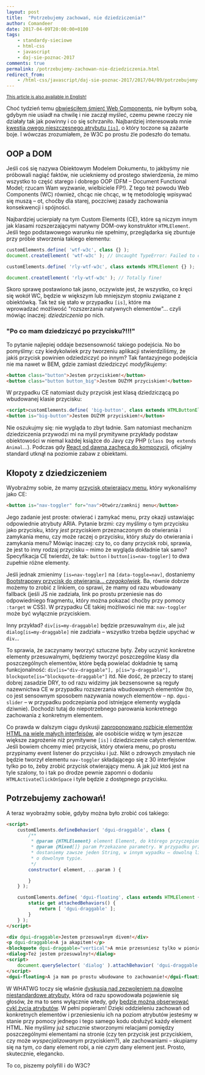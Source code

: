 ```yaml
---
layout: post
title:  "Potrzebujemy zachowań, nie dziedziczenia!"
author: Comandeer
date: 2017-04-09T20:00:00+0100
tags: 
    - standardy-sieciowe
    - html-css
    - javascript
    - daj-sie-poznac-2017
comments: true
permalink: /potrzebujemy-zachowan-nie-dziedziczenia.html
redirect_from:
    - /html-css/javascript/daj-sie-poznac-2017/2017/04/09/potrzebujemy-zachowan-nie-dziedziczenia.html
---
```


<small>[This article is also available in English!](https://medium.com/content-uneditable/we-need-behaviors-not-inheritance-978484dfec24)</small>

Choć tydzień temu [obwieściłem śmierć Web Components](https://blog.comandeer.pl/html-css/javascript/daj-sie-poznac-2017/2017/04/02/web-components-koszmar-minionego-lata.html), nie byłbym sobą, gdybym nie usiadł na chwilę i nie zaczął myśleć, czemu pewne rzeczy nie działały tak jak powinny i co się schrzaniło. Najbardziej interesowała mnie [kwestia owego nieszczęsnego atrybutu `[is]`](https://github.com/w3c/webcomponents/issues/509), o który toczone są zażarte boje. I wówczas zrozumiałem, że W3C po prostu źle podeszło do tematu.

## OOP a DOM

Jeśli coś się nazywa Obiektowym Modelem Dokumentu, to jakbyśmy nie próbowali nagiąć faktów, nie uciekniemy od prostego stwierdzenia, że mimo wszystko to część starego i dobrego OOP (DFM – Document Functional Model; rzucam Wam wyzwanie, wielbiciele FP!). Z tego też powodu Web Components (WC) również, chcąc nie chcąc, w tę metodologię wpisywać się muszą – ot, choćby dla starej, poczciwej zasady zachowania konsekwencji  i spójności.

Najbardziej ucierpiały na tym Custom Elements (CE), które są niczym innym jak klasami rozszerzającymi natywny DOM-owy konstruktor `HTMLElement`. Jeśli tego podstawowego warunku nie spełnimy, przeglądarka się zbuntuje przy próbie stworzenia takiego elementu:

```javascript
customElements.define( 'wtf-w3c', class {} );
document.createElement( 'wtf-w3c' ); // Uncaught TypeError: Failed to construct 'CustomElement': The result must implement HTMLElement interface

customElements.define( 'rly-wtf-w3c', class extends HTMLElement {} );

document.createElement( 'rly-wtf-w3c' ); // Totally fine!
```

Skoro sprawę postawiono tak jasno, oczywiste jest, że wszystko, co kręci się wokół WC, będzie w większym lub mniejszym stopniu związane z obiektówką. Tak też się stało w przypadku `[is]`, które ma wprowadzać możliwość "rozszerzania natywnych elementów"… czyli mówiąc inaczej: _dziedziczenia_ po nich.

### "Po co mam dziedziczyć po przycisku?!!!"

To pytanie najlepiej oddaje bezsensowność takiego podejścia. No bo pomyślmy: czy kiedykolwiek przy tworzeniu aplikacji stwierdziliśmy, że jakiś przycisk powinien odziedziczyć po innym? Tak fantazyjnego podejścia nie ma nawet w BEM, gdzie zamiast dziedziczyć _modyfikujemy_:

```html
<button class="button">Jestem przyciskiem!</button>
<button class="button button_big">Jestem DUŻYM przyciskiem!</button>
```

W przypadku CE natomiast duży przycisk jest klasą dziedziczącą po wbudowanej klasie przycisku:

```html
<script>customElements.define( 'big-button', class extends HTMLButtonElement {}, { extends: 'button' } );</script>
<button is="big-button">Jestem DUŻYM przyciskiem!</button>
```

Nie oszukujmy się: nie wygląda to zbyt ładnie. Sam natomiast mechanizm dziedziczenia przywodzi mi na myśl prymitywne przykłady podstaw obiektowości w niemal każdej książce do Javy czy PHP (`class Dog extends Animal`…). Podczas gdy [React od dawna zachęca do kompozycji](https://facebook.github.io/react/docs/composition-vs-inheritance.html), oficjalny standard utknął na poziomie zabaw z obiektami.

## Kłopoty z dziedziczeniem

Wyobraźmy sobie, że mamy [przycisk otwierający menu](https://jsfiddle.net/2uhg0kgr/), który wykonaliśmy jako CE:

```html
<button is="nav-toggler" for="nav">Otwórz/zamknij menu</button>
```

Jego zadanie jest proste: otwierać i zamykać menu, przy okazji ustawiając odpowiednie atrybuty ARIA. Pytanie brzmi: czy myślimy o tym przycisku jako przycisku, który _jest_ przyciskiem przeznaczonym do otwierania i zamykania menu, czy może raczej o przycisku, który _służy_ do otwierania i zamykania menu? Mówiąc inaczej: czy to, co dany przycisk robi, sprawia, że jest to inny rodzaj przycisku – mimo że wygląda dokładnie tak samo? Specyfikacja CE twierdzi, że tak: `button` i `button[is=nav-toggler]` to dwa zupełnie różne elementy.

Jeśli jednak zmienimy `[is=nav-toggler]` na `[data-toggle=nav]`, dostaniemy [Bootstrapowy przycisk do otwierania… _czegokolwiek_](http://getbootstrap.com/javascript/#collapse). Ba, równie dobrze możemy to zrobić z linkiem, co sprawi, że mamy od razu wbudowany fallback (jeśli JS nie zadziała, link po prostu przeniesie nas do odpowiedniego fragmentu, który można pokazać choćby przy pomocy `:target` w CSS). W przypadku CE takiej możliwości nie ma: `nav-toggler` może być wyłącznie przyciskiem.

Inny przykład? `div[is=my-draggable]` będzie przesuwalnym `div`, ale już `dialog[is=my-draggable]` nie zadziała – wszystko trzeba będzie upychać w `div`…

To sprawia, że zaczynamy tworzyć sztuczne byty. Żeby uczynić konkretne elementy przesuwalnymi, będziemy tworzyć poszczególne klasy dla poszczególnych elementów, które będą powielać dokładnie tę samą funkcjonalność: `div[is="div-draggable"], p[is="p-draggable"], blockquote[is="blockquote-draggable"]` itd. Nie dość, że przeczy to starej dobrej zasadzie DRY, to od razu widzimy jak bezsensowne są reguły nazewnictwa CE w przypadku rozszerzania wbudowanych elementów (to, co jest sensownym sposobem nazywania nowych elementów – np. `dgui-slider` – w przypadku podczepiania pod istniejące elementy wygląda dziwnie). Dochodzi tutaj do niepotrzebnego parowania konkretnego zachowania z konkretnym elementem.

Co prawda w dalszym ciągu dyskusji [zaproponowano rozbicie elementów HTML na wiele małych interfejsów](https://github.com/w3c/webcomponents/issues/509#issuecomment-281059414), ale osobiście widzę w tym jeszcze większe zagrożenie niż prymitywne `[is]` i dziedziczenie całych elementów. Jeśli bowiem chcemy mieć przycisk, który otwiera menu, po prostu przypinamy event listener do przycisku i już. Nikt o zdrowych zmysłach nie będzie tworzył elementu `nav-toggler` składającego się z 30 interfejsów tylko po to, żeby zrobić przycisk otwierający menu. A jak już ktoś jest na tyle szalony, to i tak po drodze pewnie zapomni o dodaniu `HTMLActivateClickOnSpace` i tyle będzie z dostępnego przycisku.

## Potrzebujemy zachowań!

A teraz wyobraźmy sobie, gdyby można było zrobić coś takiego:

```html
<script>
	customElements.defineBehavior( 'dgui-draggable', class {
		/**
		 * @param {HTMLElement} element Element, do którego przyczepiono zachowanie.
		 * @param {Mixed[]} param Przekazane parametry. W przypadku przypięcia przez atrybut
		 * dostaniemy zawsze jeden String, w innym wypadku – dowolną liczbę parametrów
		 * o dowolnym typie.
		 */
		constructor( element, ...param ) {

		}
	} );

	customElements.define( 'dgui-floating', class extends HTMLElement {
		static get attachedBehaviors() {
			return [ 'dgui-draggable' ];
		}
	} );
</script>

<div dgui-draggable>Jestem przesuwalnym divem!</div>
<p dgui-draggable>A ja akapitem!</p>
<blockquote dgui-draggable="vertical">A mnie przesuniesz tylko w pionie!</blockquote>
<dialog>Też jestem przesuwalny!</dialog>
<script>
	document.querySelector( 'dialog' ).attachBehavior( 'dgui-draggable', 'para', 'metry' );
</script>
<dgui-floating>A ja mam po prostu wbudowane to zachowanie!</dgui-floating>
```

W WHATWG toczy się właśnie [dyskusja nad zezwoleniem na dowolne niestandardowe atrybuty](https://github.com/whatwg/html/issues/2271), która od razu spowodowała pojawienie się głosów, że ma to sens wyłącznie wtedy, gdy [będzie można obserwować cykl życia atrybutów](https://github.com/whatwg/html/issues/2271#issuecomment-273420086). W pełni popieram! Dzięki oddzieleniu zachowań od konkretnych elementów i przeniesieniu ich na poziom atrybutów jesteśmy w stanie przy pomocy jednego i tego samego kodu obsłużyć każdy element HTML. Nie myślimy już sztucznie stworzonymi relacjami pomiędzy poszczególnymi elementami na stronie (czy ten przycisk jest przyciskiem, czy może _wyspecjalizowanym_ przyciskiem?), ale zachowaniami – skupiamy się na tym, _co_ dany element robi, a nie _czym_ dany element jest. Prosto, skutecznie, elegancko.

To co, piszemy polyfill i do W3C?

